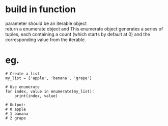 # build in function
parameter should be an iterable object <br>
return a enumerate object and This enumerate object generates a series of tuples, each containing a count (which starts by default at 0) and the corresponding value from the iterable.

# eg.
```
# Create a list
my_list = ['apple', 'banana', 'grape']

# Use enumerate
for index, value in enumerate(my_list):
    print(index, value)

# Output:
# 0 apple
# 1 banana
# 2 grape

```

